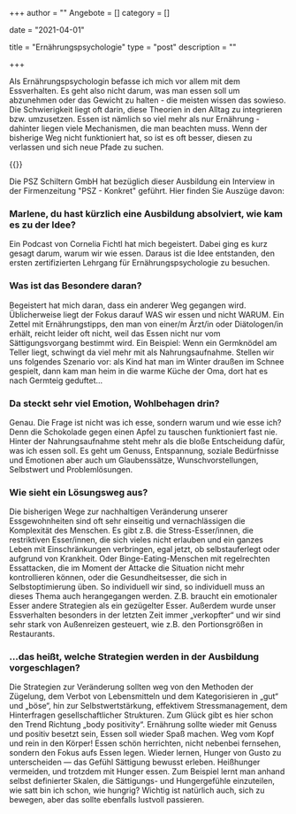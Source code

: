 +++
author = ""
Angebote = []
category = []

date = "2021-04-01"

title = "Ernährungspsychologie"
type = "post"
description = ""



+++


Als Ernährungspsychologin befasse ich mich vor allem mit dem Essverhalten. Es geht also nicht darum, was man essen soll um abzunehmen oder das Gewicht zu halten - die meisten wissen das sowieso. Die Schwierigkeit liegt oft darin, diese Theorien in den Alltag zu integrieren bzw. umzusetzen. Essen ist nämlich so viel mehr als nur Ernährung - dahinter liegen viele Mechanismen, die man beachten muss. Wenn der bisherige Weg nicht funktioniert hat, so ist es oft besser, diesen zu verlassen und sich neue Pfade zu suchen. 

{{<assetsimg src="ernaehrung.webp" alt="Ernährungspsychologie emotionales Essen Stressesser Essverhalten ändern" >}} 

Die PSZ Schiltern GmbH hat bezüglich dieser Ausbildung ein Interview in der Firmenzeitung "PSZ - Konkret" geführt. Hier finden Sie Auszüge davon:

### Marlene, du hast kürzlich eine Ausbildung absolviert, wie kam es zu der Idee? 
Ein Podcast von Cornelia Fichtl hat mich begeistert. Dabei ging es kurz gesagt darum, warum wir wie essen. Daraus ist die Idee entstanden, den ersten zertifizierten Lehrgang für Ernährungspsychologie zu besuchen. 
### Was ist das Besondere daran? 
Begeistert hat mich daran, dass ein anderer Weg gegangen wird. Üblicherweise liegt der Fokus 
darauf WAS wir essen und nicht WARUM. Ein Zettel mit Ernährungstipps, den man von einer/m Ärzt/in oder Diätologen/in erhält, reicht leider oft nicht, weil das Essen nicht nur vom Sättigungsvorgang bestimmt wird. Ein Beispiel: Wenn ein Germknödel am Teller liegt, schwingt da 
viel mehr mit als Nahrungsaufnahme. Stellen wir uns folgendes Szenario vor: als Kind hat man im Winter draußen im Schnee gespielt, dann kam man heim in die warme Küche der Oma, dort hat es 
nach Germteig geduftet... 
### Da steckt sehr viel Emotion, Wohlbehagen drin? 
Genau. Die Frage ist nicht was ich esse, sondern warum und wie esse ich? Denn die Schokolade gegen einen Apfel zu tauschen funktioniert fast nie. Hinter der Nahrungsaufnahme steht mehr als 
die bloße Entscheidung dafür, was ich essen soll. Es geht um Genuss, Entspannung, soziale Bedürfnisse und Emotionen aber auch um Glaubenssätze, Wunschvorstellungen, Selbstwert und Problemlösungen. 
### Wie sieht ein Lösungsweg aus? 
Die bisherigen Wege zur nachhaltigen Veränderung unserer Essgewohnheiten sind oft sehr 
einseitig und vernachlässigen die Komplexität des Menschen. Es gibt z.B. die Stress-Esser/innen, die restriktiven Esser/innen, die sich vieles nicht erlauben und ein ganzes Leben mit Einschränkungen verbringen, egal jetzt, ob selbstauferlegt oder aufgrund von Krankheit. Oder Binge-Eating-Menschen mit regelrechten Essattacken, die im Moment der Attacke die Situation nicht mehr kontrollieren können, oder die Gesundheitsesser, die sich in Selbstoptimierung üben. So individuell wir sind, so individuell muss an dieses Thema auch herangegangen werden. 
Z.B. braucht ein emotionaler Esser andere Strategien als ein gezügelter Esser. Außerdem wurde unser Essverhalten besonders in der letzten Zeit immer „verkopfter“ und wir sind sehr stark von Außenreizen gesteuert, wie z.B. den Portionsgrößen in Restaurants. 
### …das heißt, welche Strategien werden in der Ausbildung vorgeschlagen?
Die Strategien zur Veränderung sollten weg von den Methoden der Zügelung, dem Verbot von Lebensmitteln und dem Kategorisieren in „gut“ und „böse“, hin zur Selbstwertstärkung, effektivem Stressmanagement, dem Hinterfragen gesellschaftlicher Strukturen. Zum Glück gibt es hier schon den Trend Richtung „body positivity“. Ernährung sollte wieder mit Genuss und positiv besetzt sein, Essen soll wieder Spaß machen. Weg vom Kopf und rein in den Körper! Essen schön herrichten, nicht nebenbei fernsehen, sondern den Fokus aufs Essen legen. Wieder lernen, Hunger von Gusto zu unterscheiden — das Gefühl Sättigung bewusst erleben. Heißhunger vermeiden, und trotzdem mit Hunger essen. Zum Beispiel lernt man anhand selbst definierter Skalen, die Sättigungs- und Hungergefühle einzuteilen, wie satt bin ich schon, wie hungrig? Wichtig ist natürlich auch, sich zu bewegen, aber das sollte ebenfalls lustvoll passieren. 

